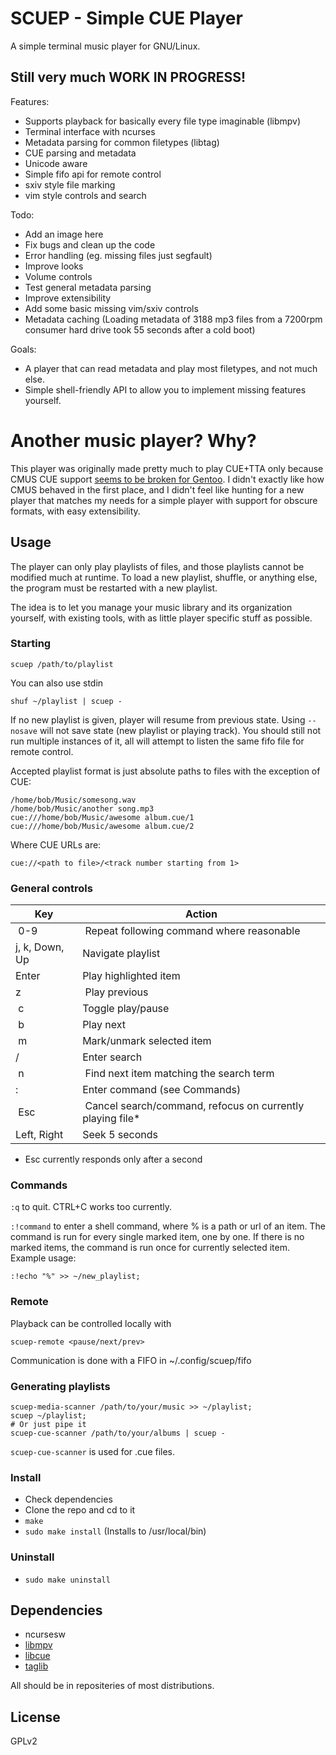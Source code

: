 # SCUEP - Simple CUE Player
A simple terminal music player for GNU/Linux.

## Still very much WORK IN PROGRESS!

Features:
- Supports playback for basically every file type imaginable (libmpv)
- Terminal interface with ncurses
- Metadata parsing for common filetypes (libtag)
- CUE parsing and metadata
- Unicode aware
- Simple fifo api for remote control
- sxiv style file marking
- vim style controls and search

Todo:
- Add an image here
- Fix bugs and clean up the code
- Error handling (eg. missing files just segfault)
- Improve looks
- Volume controls
- Test general metadata parsing
- Improve extensibility
- Add some basic missing vim/sxiv controls
- Metadata caching (Loading metadata of 3188 mp3 files from a 7200rpm consumer hard drive took 55 seconds after a cold boot)

Goals:
- A player that can read metadata and play most filetypes, and not much else.
- Simple shell-friendly API to allow you to implement missing features yourself.


# Another music player? Why?
This player was originally made pretty much to play CUE+TTA only because CMUS
CUE support 
[seems to be broken for Gentoo](https://github.com/cmus/cmus/issues/886).
I didn't exactly like how CMUS behaved in the first place, and I didn't feel 
like hunting for a new player that matches my needs for a simple player with 
support for obscure formats, with easy extensibility.


## Usage
The player can only play playlists of files, and those playlists cannot be
modified much at runtime. To load a new playlist, shuffle, or anything else, 
the program must be restarted with a new playlist. 

The idea is to let you manage your music library and its organization yourself,
with existing tools, with as little player specific stuff as possible.

### Starting
```
scuep /path/to/playlist
```
You can also use stdin
```
shuf ~/playlist | scuep -
```
If no new playlist is given, player will resume from previous state.
Using ``--nosave`` will not save state (new playlist or playing track).
You should still not run multiple instances of it, all will attempt to listen
the same fifo file for remote control.

Accepted playlist format is just absolute paths to files with the exception of CUE:
```
/home/bob/Music/somesong.wav
/home/bob/Music/another song.mp3
cue:///home/bob/Music/awesome album.cue/1
cue:///home/bob/Music/awesome album.cue/2
```
Where CUE URLs are:
```
cue://<path to file>/<track number starting from 1>
```

### General controls
| Key            | Action |
| ---            | --- |
| 0-9            | Repeat following command where reasonable |
| j, k, Down, Up | Navigate playlist |
| Enter          | Play highlighted item |
| z              | Play previous |
| c              | Toggle play/pause |
| b              | Play next |
| m              | Mark/unmark selected item | 
| /              | Enter search |
| n              | Find next item matching the search term |
| :              | Enter command (see Commands)  |
| Esc            | Cancel search/command, refocus on currently playing file* |
| Left, Right    | Seek 5 seconds |

* Esc currently responds only after a second

### Commands
`:q` to quit. CTRL+C works too currently.

`:!command` to enter a shell command, where % is a path or url of an item.
The command is run for every single marked item, one by one. If there is no
marked items, the command is run once for currently selected item.
Example usage:

`:!echo "%" >> ~/new_playlist;`


### Remote

Playback can be controlled locally with
```
scuep-remote <pause/next/prev>
```

Communication is done with a FIFO in ~/.config/scuep/fifo

### Generating playlists
```
scuep-media-scanner /path/to/your/music >> ~/playlist;
scuep ~/playlist;
# Or just pipe it
scuep-cue-scanner /path/to/your/albums | scuep -
```
``scuep-cue-scanner`` is used for .cue files.

### Install
- Check dependencies
- Clone the repo and cd to it
- ``make`` 
- ``sudo make install`` (Installs to /usr/local/bin)

### Uninstall
- ``sudo make uninstall``

## Dependencies
- ncursesw
- [libmpv](https://github.com/mpv-player/mpv) 
- [libcue](https://github.com/lipnitsk/libcue) 
- [taglib](https://github.com/taglib/taglib)

All should be in repositeries of most distributions.

## License
GPLv2
